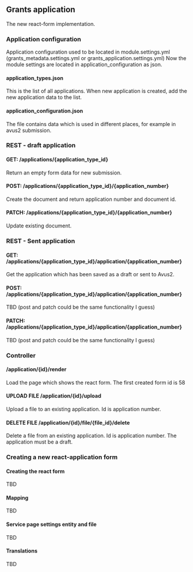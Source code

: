 ## Grants application

The new react-form implementation.



### Application configuration

Application configuration used to be located in module.settings.yml (grants_metadata.settings.yml or grants_application.settings.yml)
Now the module settings are located in application_configuration as json.

#### application_types.json

This is the list of all applications. When new application is created, add the new application data to the list.

#### application_configuration.json

The file contains data which is used in different places, for example in avus2 submission.



### REST - draft application

#### GET: /applications/{application_type_id}

Return an empty form data for new submission.

#### POST: /applications/{application_type_id}/{application_number}

Create the document and return application number and document id.

#### PATCH: /applications/{application_type_id}/{application_number}

Update existing document.



### REST - Sent application

#### GET: /applications/{application_type_id}/application/{application_number}

Get the application which has been saved as a draft or sent to Avus2.

#### POST: /applications/{application_type_id}/application/{application_number}

TBD (post and patch could be the same functionality I guess)

#### PATCH: /applications/{application_type_id}/application/{application_number}

TBD (post and patch could be the same functionality I guess)



### Controller

#### /application/{id}/render

Load the page which shows the react form. The first created form id is 58

#### UPLOAD FILE /application/{id}/upload

Upload a file to an existing application. Id is application number.

#### DELETE FILE /application/{id}/file/{file_id}/delete

Delete a file from an existing application. Id is application number.
The application must be a draft.



### Creating a new react-application form

#### Creating the react form
TBD

#### Mapping
TBD

#### Service page settings entity and file
TBD

#### Translations
TBD
